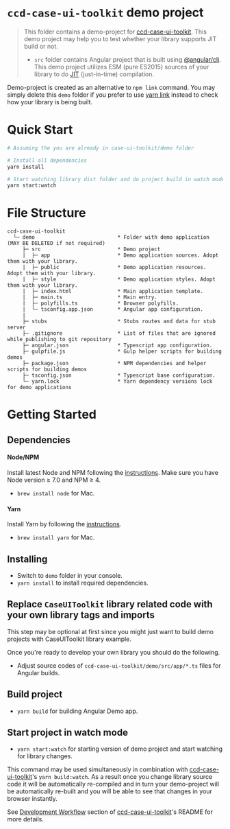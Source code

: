 # `ccd-case-ui-toolkit` demo project

> This folder contains a demo-project for [ccd-case-ui-toolkit](https://github.com/hmcts/ccd-case-ui-toolkit). This demo project may help you to test whether your library supports JIT build or not.
>
> - `src` folder contains Angular project that is built using [@angular/cli](https://www.npmjs.com/package/@angular/cli). This demo project utilizes ESM (pure ES2015) sources of your library to do [JIT](https://angular.io/docs/ts/latest/cookbook/aot-compiler.html) (just-in-time) compilation.
>
Demo-project is created as an alternative to `npm link` command. You may simply delete this `demo` folder if you prefer to use [yarn link](https://yarnpkg.com/en/docs/cli/link) instead to check how your library is being built.

# Quick Start

```bash
# Assuming the you are already in case-ui-toolkit/demo folder

# Install all dependencies
yarn install

# Start watching library dist folder and do project build in watch mode.
yarn start:watch

```

# File Structure

```
ccd-case-ui-toolkit
  └─ demo                           * Folder with demo application (MAY BE DELETED if not required) 
     ├─ src                         * Demo project
     |  ├─ app                      * Demo application sources. Adopt them with your library.
     |  ├─ public                   * Demo application resources. Adopt them with your library.
     |  ├─ style                    * Demo application styles. Adopt them with your library.
     |  ├─ index.html               * Main application template.
     |  ├─ main.ts                  * Main entry.
     |  ├─ polyfills.ts             * Browser polyfills.
     |  └─ tsconfig.app.json        * Angular app configuration.
     |   
     ├─ stubs                       * Stubs routes and data for stub server
     ├─ .gitignore                  * List of files that are ignored while publishing to git repository
     ├─ angular.json                * Typescript app configuration.
     ├─ gulpfile.js                 * Gulp helper scripts for building demos
     ├─ package.json                * NPM dependencies and helper scripts for building demos
     ├─ tsconfig.json               * Typescript base configuration.
     └─ yarn.lock                   * Yarn dependency versions lock for demo applications
```

# Getting Started

## Dependencies

#### Node/NPM
Install latest Node and NPM following the [instructions](https://nodejs.org/en/download/). Make sure you have Node version ≥ 7.0 and NPM ≥ 4.

- `brew install node` for Mac.

#### Yarn
Install Yarn by following the [instructions](https://yarnpkg.com/en/docs/install).

- `brew install yarn` for Mac.

## Installing
- Switch to `demo` folder in your console.
- `yarn install` to install required dependencies.

## Replace `CaseUIToolkit` library related code with your own library tags and imports
This step may be optional at first since you might just want to build demo projects with CaseUIToolkit library example.

Once you're ready to develop your own library you should do the following.
- Adjust source codes of `ccd-case-ui-toolkit/demo/src/app/*.ts` files for Angular builds.

## Build project
- `yarn build` for building Angular Demo app.

## Start project in watch mode
- `yarn start:watch` for starting version of demo project and start watching for library changes.

This command may be used simultaneously in combination with [ccd-case-ui-toolkit](https://github.com/hmcts/ccd-case-ui-toolkit)'s `yarn build:watch`. As a result once you change library source code it will be automatically re-compiled and in turn your demo-project will be automatically re-built and you will be able to see that changes in your browser instantly. 

See [Development Workflow](https://github.com/hmcts/ccd-case-ui-toolkit#development-workflow) section of [ccd-case-ui-toolkit](hhttps://github.com/hmcts/ccd-case-ui-toolkit)'s README for more details.
